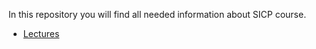 In this repository you will find all needed information about SICP course.

- [Lectures](https://www.youtube.com/watch?v=-J_xL4IGhJA&list=PLE18841CABEA24090)

